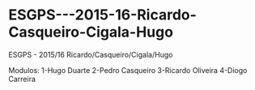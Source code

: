 # ESGPS---2015-16-Ricardo-Casqueiro-Cigala-Hugo
ESGPS - 2015/16 Ricardo/Casqueiro/Cigala/Hugo

Modulos:
1-Hugo Duarte
2-Pedro Casqueiro
3-Ricardo Oliveira
4-Diogo Carreira
